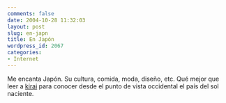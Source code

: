 ```yaml
---
comments: false
date: 2004-10-28 11:32:03
layout: post
slug: en-japn
title: En Japón
wordpress_id: 2067
categories:
- Internet
---
```


Me encanta Japón. Su cultura, comida, moda, diseño, etc. Qué mejor que leer a [kirai](http://kirai.bitacoras.com/index.php) para conocer desde el punto de vista occidental el país del sol naciente.




 
